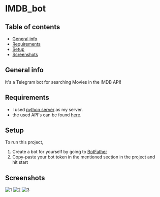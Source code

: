 # IMDB_bot

## Table of contents
* [General info](#general-info)
* [Requirements](#requirements)
* [Setup](#setup)
* [Screenshots](#screenshots)

## General info
It's a Telegram bot for searching Movies in the IMDB API!

## Requirements
* I used [python server](https://www.pythonanywhere.com/) as my server.
* the used API's can be found [here](https://www.omdbapi.com/).

## Setup
To run this project,
1. Create a bot for yourself by going to [BotFather](https://t.me/BotFather)
2. Copy-paste your bot token in the mentioned section in the project and hit start


## Screenshots
![1](https://github.com/AydaFa/IMDB_bot/assets/99981832/c9bfc2d9-a7fe-435f-ad1f-37a1e6049dec)
![2](https://github.com/AydaFa/IMDB_bot/assets/99981832/b0394ebe-8c9e-47ba-a353-7d63d5917485)
![3](https://github.com/AydaFa/IMDB_bot/assets/99981832/fee3076b-01d9-493a-a9ef-f4f987db38a1)
